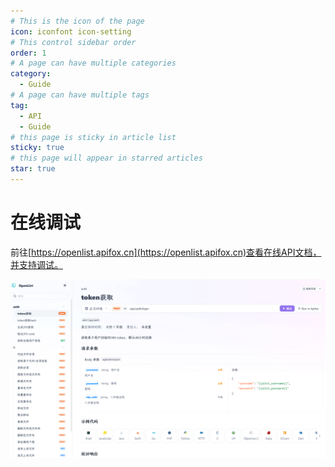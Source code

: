 ```yaml
---
# This is the icon of the page
icon: iconfont icon-setting
# This control sidebar order
order: 1
# A page can have multiple categories
category:
  - Guide
# A page can have multiple tags
tag:
  - API
  - Guide
# this page is sticky in article list
sticky: true
# this page will appear in starred articles
star: true
---
```


# 在线调试

前往[https://openlist.apifox.cn](https://openlist.apifox.cn)查看在线API文档，并支持调试。

![apifox](/img/api/apifox.png)
